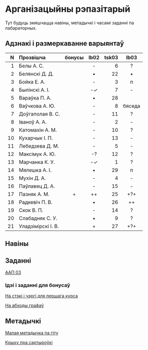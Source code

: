 # Арганізацыйны рэпазітарый

Тут будуць змяшчацца навіны, метадычкі і часамі заданні па лабараторных.

## Адзнакі і размеркаванне варыянтаў


|N  |Прозвішча         |бонусы|lb02|tsk03|lb03|
|--:|:-----------------|:----:|:--:|----:|:--:|
|  1|Белы А. С.        |      |- | 6|?
|  2|Белянскі Д. Д.    |      |• |22|•
|  3|Бойка Е. А.       |      |- | 3|п
|  4|Былінскі А. І.    |      |-✓| 7|-
|  5|Вараўка П. А.     |      |• |28|
|  6|Ваўчкова А. Ю.    |      |- | 8|бяседа
|  7|Доўгаполая В. С.  |      |- |11|?
|  8|Іваноў А. А.      |      |- | 2|-
|  9|Катомахін А. М.   |      |- |10|?
| 10|Кухарчык І. П.    |      |- |13|-
| 11|Лебедзева Д. М.   |      |- | 5|-
| 12|Максімук А. Ю.    |      |-?|12|?
| 13|Марчанка К. У.    |      |-✓| 1|?
| 14|Мялешка А. І.     |      |• |29|п
| 15|Мухін Д. А.       |      |- | 4|-
| 16|Паўлавец Д. А.    |      |- |15|-
| 17|Пазняк А. М.      |+     |++|25|+?+
| 18|Радкевіч П. В.    |      |• |26|++
| 19|Скок В. П.        |      |- |14|?
| 20|Слабадняк С. У.   |      |• | 9|?
| 21|Уладзімірскі І. В.|      |+ |27|+?+


## Навіны

## Заданні

[ААП 03](https://github.com/BSU2013gr04Lego/Workflow/releases/download/task03/OOPlb03.pdf)

### Ідэі і заданні для бонусаў

[На стэкі і чэргі для першага курса](https://github.com/BSU2013gr04Lego/Workflow/releases/download/%D0%B1%D0%BE%D0%BD%D1%83%D1%81%D1%8B/StekiCxerhi.pdf)

[На абходы графаў](https://github.com/BSU2013gr04Lego/Workflow/releases/download/%D0%B1%D0%BE%D0%BD%D1%83%D1%81%D1%8B/Obvhody1grup.pdf)

## Метадычкі
[Малая метадычка па гіту](https://github.com/BSU2013gr4Lego/Example/releases/download/gitPdf/AboutGit.pdf)

[Крыху пра сартыроўкі](https://github.com/BSU2013gr04Lego/Workflow/releases/download/%D0%B1%D0%BE%D0%BD%D1%83%D1%81%D1%8B/KSR_SortMasEd1.pdf)
